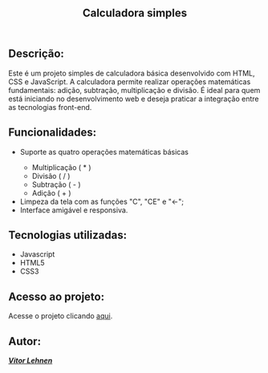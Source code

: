 <article>
  <header>
    <h1 align="center">Calculadora simples</h1>
  </header>
  <main>
    <section>
      <h2>Descrição:</h2>
      <p>Este é um projeto simples de calculadora básica desenvolvido com HTML, CSS e JavaScript. A calculadora permite realizar operações matemáticas fundamentais: adição, subtração, multiplicação e divisão. É ideal para quem está iniciando no desenvolvimento web e deseja praticar a integração entre as tecnologias front-end.</p>
    </section>
    <section>
      <h2>Funcionalidades:</h2>
      <ul>
        <li>Suporte as quatro operações matemáticas básicas</li>
        <ul>
          <li>Multiplicação ( * )</li>
          <li>Divisão ( / )</li>
          <li>Subtração ( - )</li>
          <li>Adição ( + )</li>
        </ul>
        <li>Limpeza da tela com as funções "C", "CE" e "&LeftArrow;";</li>
        <li>Interface amigável e responsiva.</li>
      </ul>
    </section>
    <section>
      <h2>Tecnologias utilizadas:</h2>
      <ul>
        <li>Javascript</li>
        <li>HTML5</li>
        <li>CSS3</li>
      </ul>
    </section>
    <section>
      <h2>Acesso ao projeto:</h2>
      <p>Acesse o projeto clicando <a href="https://vitorlehnen.github.io/calculadora/">aqui</a>.</p>
    </section>
    <section>
      <h2>Autor:</h2>
      <address><a href="https://github.com/vitorlehnen"><strong>Vitor Lehnen</strong></a></address>
    </section>
  </main>
</article>
